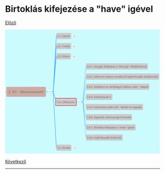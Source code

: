 # Birtoklás kifejezése a "have" igével

[Előző](6.md)

![2.4](images/2.4.png)



[Következő](8.md)

---
[^1]: 